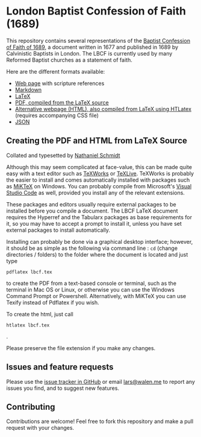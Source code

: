 # London Baptist Confession of Faith (1689)
This repository contains several representations of the [Baptist
Confession of Faith of 1689](https://en.wikipedia.org/wiki/1689_Baptist_Confession_of_Faith),
a document written in 1677 and published in 1689 by Calvinistic Baptists in London.
The LBCF is currently used by many Reformed Baptist churches as a statement of
faith.

Here are the different formats available:
* [Web page](http://lbcf.walen.me) with scripture references
* [Markdown](https://github.com/lwalen/lbcf-1689/blob/master/lbcf.md)
* [LaTeX](https://github.com/lwalen/lbcf-1689/blob/master/latex/lbcf.tex)
* [PDF, compiled from the LaTeX source](https://github.com/lwalen/lbcf-1689/blob/master/latex/lbcf.pdf)
* [Alternative webpage (HTML), also compiled from LaTeX using HTLatex](https://github.com/lwalen/lbcf-1689/blob/master/latex/lbcf.html) (requires accompanying CSS file)
* [JSON](https://github.com/lwalen/lbcf-1689/blob/master/lbcf.json)

## Creating the PDF and HTML from LaTeX Source
Collated and typesetted by [Nathaniel Schmidt](https://github.com/njsch)

Although this may seem complicated at face-value, this can be made quite easy with a text editor such as [TeXWorks](http://www.tug.org/texworks/) or [TeXLive](https://tug.org/texlive/).  TeXWorks is probably the easier to install and comes automatically installed with packages such as [MiKTeX](https://miktex.org/) on Windows.  You can probably compile from Microsoft's [Visual Studio Code](https://code.visualstudio.com/) as well, provided you install any of the relevant extensions.

These packages and editors usually require external packages to be installed before you compile a document.  The LBCF LaTeX document requires the Hyperref and the Tabularx packages as base requirements for it, so you may have to accept a prompt to install it, unless you have set external packages to install automatically.

Installing can probably be done via a graphical desktop interface; however, it should be as simple as the following via command line :
`cd` (change directories / folders) to the folder where the document is located and just type
```
pdflatex lbcf.tex
```
to create the PDF from a text-based console or terminal, such as the terminal in Mac OS or Linux, or otherwise you can use the Windows Command Prompt or Powershell. Alternatively, with MiKTeX you can use Texify instead of Pdflatex if you wish.

To create the html, just call
```
htlatex lbcf.tex
```
.

Please preserve the file extension if you make any changes.

## Issues and feature requests
Please use the [issue tracker in GitHub](https://github.com/lwalen/lbcf-1689/issues)
or email [lars@walen.me](MAILTO:lars@walen.me) to report any issues you find, and to suggest
new features.

## Contributing
Contributions are welcome! Feel free to fork this repository and make a pull
request with your changes.
